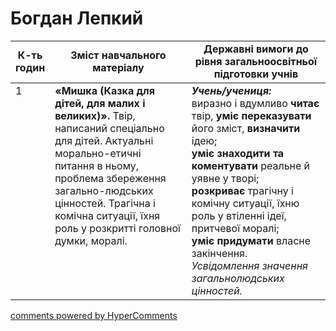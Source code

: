 <div id="hypercomments_widget" class="js-hypercomments-widget invisible"></div>

# Богдан Лепкий

<table>
  <tr>
    <td width="10%" align="center"><b>К-ть годин</b></td>
    <td width="45%" align="center"><b>Зміст навчального матеріалу</b></td>
    <td width="45%" align="center"><b>Державні вимоги до рівня загальноосвітньої підготовки учнів</b></td>
  </tr>
<tbody>
  <tr>
<td width="10%" style="vertical-align:top !important;">1</td>
    <td width="45%" style="vertical-align:top !important;">
<b>«Мишка (Казка для дітей, для малих і великих)».</b> Твір, написаний спеціально для дітей. Актуальні морально-етичні питання в ньому, проблема збереження загально-людських цінностей. Трагічна і комічна ситуації, їхня роль у розкритті головної думки, моралі.
</td>
    <td width="45%" style="vertical-align:top !important;">
<i><b>Учень/учениця:</b></i><br>
виразно і вдумливо <b>читає</b> твір, <b>уміє переказувати</b> його зміст, <b>визначити</b> ідею;<br> 
<b>уміє знаходити та коментувати</b> реальне й уявне у творі;<br>
<b>розкриває</b> трагічну і комічну ситуації, їхню роль у втiленні ідеї, притчевої моралі;<br>
<b>уміє придумати</b> власне закінчення.<br> 
<i>Усвідомлення значення загальнолюдських цінностей.</i> </td>
  </tr>
</tbody>
</table>

<div class="js-hypercomments-container">
<a href="http://hypercomments.com" class="hc-link" title="comments widget">comments powered by HyperComments</a>
</div>